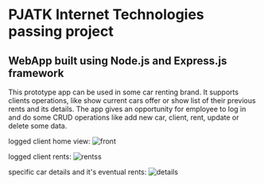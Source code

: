 # PJATK Internet Technologies passing project
## WebApp built using Node.js and Express.js framework
This prototype app can be used in some car renting brand.
It supports clients operations, like show current cars offer or show list of their previous rents and its details.
The app gives an opportunity for employee to log in and do some CRUD operations like add new car, client, rent, update or delete some data.

logged client home view:
![front](https://user-images.githubusercontent.com/61700962/106453578-d1e9f500-6489-11eb-9f9b-6a012707bd5a.png)


logged client rents:
![rentss](https://user-images.githubusercontent.com/61700962/106453619-df9f7a80-6489-11eb-9c62-ea354df8053d.png)

specific car details and it's eventual rents:
![details](https://user-images.githubusercontent.com/61700962/106453576-d0b8c800-6489-11eb-9ebb-8ea545e7e62f.png)
